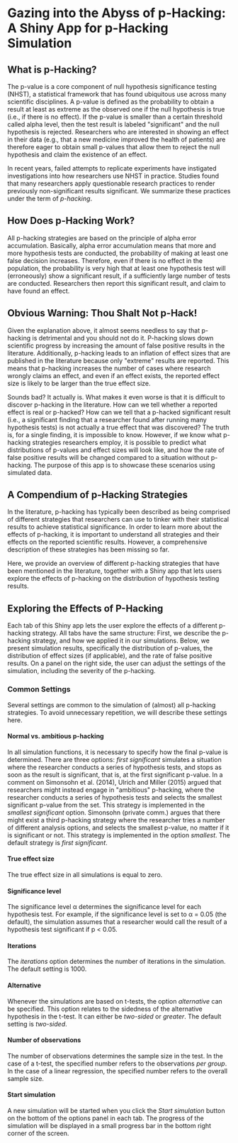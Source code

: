 # Gazing into the Abyss of p-Hacking: A Shiny App for p-Hacking Simulation

## What is p-Hacking?
The p-value is a core component of null hypothesis significance testing (NHST), a statistical framework that has found ubiquitous use across many scientific disciplines. A p-value is defined as the probability to obtain a result at least as extreme as the observed one if the null hypothesis is true (i.e., if there is no effect). If the p-value is smaller than a certain threshold called alpha level, then the test result is labeled "significant" and the null hypothesis is rejected. Researchers who are interested in showing an effect in their data (e.g., that a new medicine improved the health of patients) are therefore eager to obtain small p-values that allow them to reject the null hypothesis and claim the existence of an effect.

In recent years, failed attempts to replicate experiments have instigated investigations into how researchers use NHST in practice. Studies found that many researchers apply questionable research practices to render previously non-significant results significant. We summarize these practices under the term of *p-hacking*.

## How Does p-Hacking Work?
All p-hacking strategies are based on the principle of alpha error accumulation. Basically, alpha error accumulation means that more and more hypothesis tests are conducted, the probability of making at least one false decision increases. Therefore, even if there is no effect in the population, the probability is very high that at least one hypothesis test will (erroneously) show a significant result, if a sufficiently large number of tests are conducted. Researchers then report this significant result, and claim to have found an effect.

## Obvious Warning: Thou Shalt Not p-Hack!
Given the explanation above, it almost seems needless to say that p-hacking is detrimental and you should not do it. P-hacking slows down scientific progress by increasing the amount of false positive results in the literature. Additionally, p-hacking leads to an inflation of effect sizes that are published in the literature because only "extreme" results are reported. This means that p-hacking increases the number of cases where research wrongly claims an effect, and even if an effect exists, the reported effect size is likely to be larger than the true effect size. 

Sounds bad? It actually is. What makes it even worse is that it is difficult to discover p-hacking in the literature. How can we tell whether a reported effect is real or p-hacked? How can we tell that a p-hacked significant result (i.e., a significant finding that a researcher found after running many hypothesis tests) is not actually a true effect that was discovered? The truth is, for a single finding, it is impossible to know. However, if we know what p-hacking strategies researchers employ, it is possible to predict what distributions of p-values and effect sizes will look like, and how the rate of false positive results will be changed compared to a situation without p-hacking. The purpose of this app is to showcase these scenarios using simulated data.

## A Compendium of p-Hacking Strategies
In the literature, p-hacking has typically been described as being comprised of different strategies that researchers can use to tinker with their statistical results to achieve statistical significance. In order to learn more about the effects of p-hacking, it is important to understand all strategies and their effects on the reported scientific results. However, a comprehensive description of these strategies has been missing so far.

Here, we provide an overview of different p-hacking strategies that have been mentioned in the literature, together with a Shiny app that lets users explore the effects of p-hacking on the distribution of hypothesis testing results.

## Exploring the Effects of P-Hacking
Each tab of this Shiny app lets the user explore the effects of a different p-hacking strategy. All tabs have the same structure: First, we describe the p-hacking strategy, and how we applied it in our simulations. Below, we present simulation results, specifically the distribution of p-values, the distribution of effect sizes (if applicable), and the rate of false positive results. On a panel on the right side, the user can adjust the settings of the simulation, including the severity of the p-hacking.

### Common Settings
Several settings are common to the simulation of (almost) all p-hacking strategies. To avoid unnecessary repetition, we will describe these settings here.

#### Normal vs. ambitious p-hacking
In all simulation functions, it is necessary to specify how the final p-value is determined. There are three options: *first significant* simulates a situation where the researcher conducts a series of hypothesis tests, and stops as soon as the result is significant, that is, at the first significant p-value. In a comment on Simonsohn et al. (2014), Ulrich and Miller (2015) argued that researchers might instead engage in "ambitious" p-hacking, where the researcher conducts a series of hypothesis tests and selects the smallest significant p-value from the set. This strategy is implemented in the *smallest significant* option. Simonsohn (private comm.) argues that there might exist a third p-hacking strategy where the researcher tries a number of different analysis options, and selects the smallest p-value, no matter if it is significant or not. This strategy is implemented in the option *smallest*. The default strategy is *first significant*.

#### True effect size
The true effect size in all simulations is equal to zero. 

#### Significance level
The significance level &alpha; determines the significance level for each hypothesis test. For example, if the significance level is set to &alpha; = 0.05 (the default), the simulation assumes that a researcher would call the result of a hypothesis test significant if p < 0.05.

#### Iterations
The *iterations* option determines the number of iterations in the simulation. The default setting is 1000.

#### Alternative
Whenever the simulations are based on t-tests, the option *alternative* can be specified. This option relates to the sidedness of the alternative hypothesis in the t-test. It can either be *two-sided* or *greater*. The default setting is *two-sided*.

#### Number of observations
The number of observations determines the sample size in the test. In the case of a t-test, the specified number refers to the observations *per group*. In the case of a linear regression, the specified number refers to the overall sample size. 

#### Start simulation
A new simulation will be started when you click the *Start simulation* button on the bottom of the options panel in each tab. The progress of the simulation will be displayed in a small progress bar in the bottom right corner of the screen.
